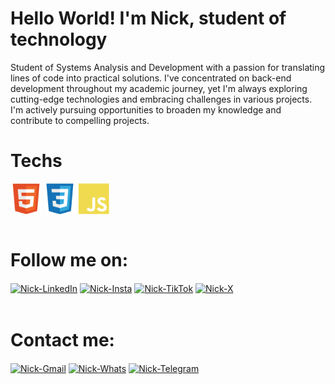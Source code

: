 # Hello World! I'm Nick, student of technology
Student of Systems Analysis and Development with a passion for translating lines of code into practical solutions. I've concentrated on back-end development throughout my academic journey, yet I'm always exploring cutting-edge technologies and embracing challenges in various projects. I'm actively pursuing opportunities to broaden my knowledge and contribute to compelling projects.


# Techs
<div>
<img align="center" alt="Nick-HTML" height="50" width="50" src="https://raw.githubusercontent.com/devicons/devicon/master/icons/html5/html5-original.svg">
<img align="center" alt="Nick-CSS" height="50" width="50" src="https://raw.githubusercontent.com/devicons/devicon/master/icons/css3/css3-original.svg">
<img align="center" alt="Nick-Js" height="50" width="50" src="https://raw.githubusercontent.com/devicons/devicon/master/icons/javascript/javascript-plain.svg">
</div>

<br>

# Follow me on:
<div>
<a href="https://www.linkedin.com/in/nicole-ara%C3%BAjo-58b45822a?utm_source=share&utm_campaign=share_via&utm_content=profile&utm_medium=android_app" target="_blank"><img align="center" alt="Nick-LinkedIn" height="30" width="110" src="https://img.shields.io/badge/linkedin-%230077B5.svg?style=for-the-badge&logo=linkedin&logoColor=white" target="_blank"></a>
<a href="https://www.instagram.com/nicnixy?igsh=dWx2aDF0NWtkanpr" target="_blank"> <img align="center" alt="Nick-Insta" height="30" width="115" src="https://img.shields.io/badge/Instagram-%23E4405F.svg?style=for-the-badge&logo=Instagram&logoColor=white" target="_blank"></a>
<a href="https://www.tiktok.com/@nicnixy?_t=8iVaxlrRt3N&_r=1" target="_blank"> <img align="center" alt="Nick-TikTok" height="30" width="100" src="https://img.shields.io/badge/TikTok-%23000000.svg?style=for-the-badge&logo=TikTok&logoColor=white" target="_blank"></a>
<a href="https://x.com/nicnixy?t=HaivufB_2lA1s-__0xQEtA&s=09" target="_blank"><img align="center" alt="Nick-X" height="30" width="50" src="https://img.shields.io/badge/X-%23000000.svg?style=for-the-badge&logo=X&logoColor=white" target="_blank"></a>
</div>

<br>

# Contact me:
<div>
<a href="mailto:nicolearaujovi@gmail.com" target="_blank"><img align="center" alt="Nick-Gmail" height="30" width="80" src="https://img.shields.io/badge/Gmail-D14836?style=for-the-badge&logo=gmail&logoColor=white" target="_blank"></a>
<a href="https://wa.me/5598982150518" target="_blank"><img align="center" alt="Nick-Whats" height="30" width="110" src="https://img.shields.io/badge/WhatsApp-25D366?style=for-the-badge&logo=whatsapp&logoColor=white" target="_blank"></a>
<a href="https://t.me/nicnixy" target="_blank"><img align="center" alt="Nick-Telegram" height="30" width="110" src="https://img.shields.io/badge/Telegram-2CA5E0?style=for-the-badge&logo=telegram&logoColor=white"target="_blank"></a>
</div>
